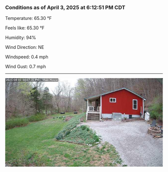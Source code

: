 ### Conditions as of April 3, 2025 at 6:12:51 PM CDT 

Temperature: 65.30 &deg;F

Feels like: 65.30 &deg;F

Humidity: 94%

Wind Direction: NE

Windspeed: 0.4 mph

Wind Gust: 0.7 mph

---

<img src="./images/latest.jpeg"/>

